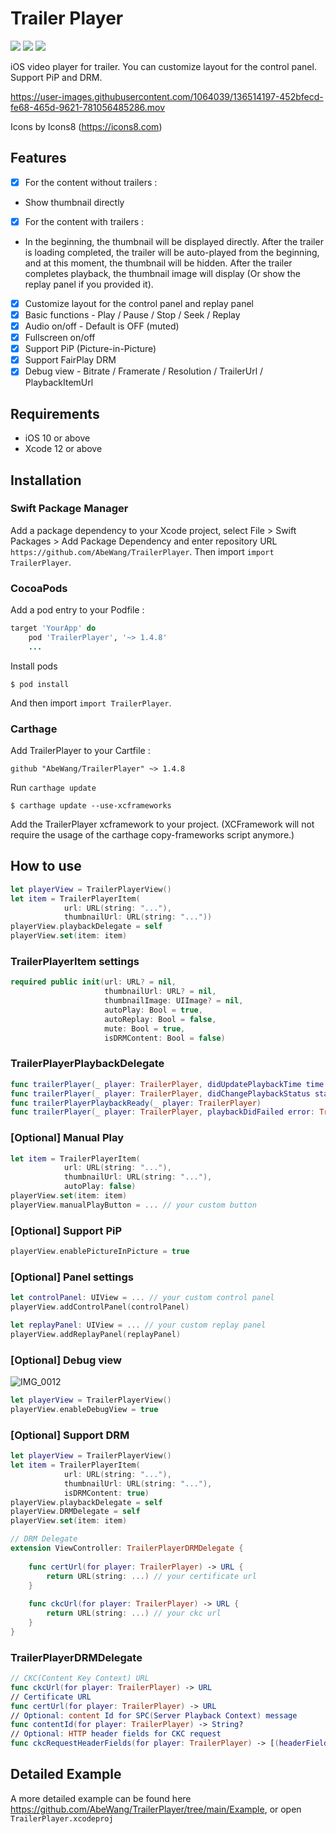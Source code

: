 # Trailer Player

<p align="left">
<a href="https://cocoapods.org/pods/TrailerPlayer"><img src="https://img.shields.io/cocoapods/v/TrailerPlayer.svg?style=flat"></a>
<a href="https://github.com/Carthage/Carthage/"><img src="https://img.shields.io/badge/Carthage-compatible-4BC51D.svg?style=flat"></a>
<a href="https://swift.org/package-manager/"><img src="https://img.shields.io/badge/SPM-supported-DE5C43.svg?style=flat"></a>
</p>

iOS video player for trailer. You can customize layout for the control panel.
Support PiP and DRM. 

https://user-images.githubusercontent.com/1064039/136514197-452bfecd-fe68-465d-9621-781056485286.mov

Icons by Icons8 (https://icons8.com)

## Features
- [x] For the content without trailers :
- Show thumbnail directly
- [x] For the content with trailers :
- In the beginning, the thumbnail will be displayed directly. After the trailer is loading completed, the trailer will be auto-played from the beginning, and at this moment, the thumbnail will be hidden. After the trailer completes playback, the thumbnail image will display (Or show the replay panel if you provided it).
- [x] Customize layout for the control panel and replay panel
- [x] Basic functions - Play / Pause / Stop / Seek / Replay
- [x] Audio on/off - Default is OFF (muted)
- [x] Fullscreen on/off
- [x] Support PiP (Picture-in-Picture)
- [x] Support FairPlay DRM
- [x] Debug view - Bitrate / Framerate / Resolution / TrailerUrl / PlaybackItemUrl 

## Requirements
- iOS 10 or above
- Xcode 12 or above

## Installation
### Swift Package Manager
Add a package dependency to your Xcode project, select File > Swift Packages > Add Package Dependency and enter repository URL `https://github.com/AbeWang/TrailerPlayer`.
Then import `import TrailerPlayer`.

### CocoaPods
Add a pod entry to your Podfile :
```ruby
target 'YourApp' do
    pod 'TrailerPlayer', '~> 1.4.8'
    ...
```
Install pods
```
$ pod install
```
And then import `import TrailerPlayer`.

### Carthage
Add TrailerPlayer to your Cartfile : 
```
github "AbeWang/TrailerPlayer" ~> 1.4.8
```
Run `carthage update`
```
$ carthage update --use-xcframeworks
```
Add the TrailerPlayer xcframework to your project. (XCFramework will not require the usage of the carthage copy-frameworks script anymore.)

## How to use
```swift
let playerView = TrailerPlayerView()
let item = TrailerPlayerItem(
            url: URL(string: "..."),
            thumbnailUrl: URL(string: "..."))
playerView.playbackDelegate = self
playerView.set(item: item)
```
### TrailerPlayerItem settings
```swift
required public init(url: URL? = nil,                
                     thumbnailUrl: URL? = nil,       
                     thumbnailImage: UIImage? = nil, 
                     autoPlay: Bool = true,          
                     autoReplay: Bool = false,       
                     mute: Bool = true,              
                     isDRMContent: Bool = false)     
```
### TrailerPlayerPlaybackDelegate
```swift
func trailerPlayer(_ player: TrailerPlayer, didUpdatePlaybackTime time: TimeInterval)
func trailerPlayer(_ player: TrailerPlayer, didChangePlaybackStatus status: TrailerPlayerPlaybackStatus)
func trailerPlayerPlaybackReady(_ player: TrailerPlayer)
func trailerPlayer(_ player: TrailerPlayer, playbackDidFailed error: TrailerPlayerPlaybackError)
```
### [Optional] Manual Play 
```swift
let item = TrailerPlayerItem(
            url: URL(string: "..."),
            thumbnailUrl: URL(string: "..."),
            autoPlay: false)
playerView.set(item: item)
playerView.manualPlayButton = ... // your custom button
```
### [Optional] Support PiP 
```swift
playerView.enablePictureInPicture = true
```
### [Optional] Panel settings
```swift
let controlPanel: UIView = ... // your custom control panel
playerView.addControlPanel(controlPanel)

let replayPanel: UIView = ... // your custom replay panel
playerView.addReplayPanel(replayPanel)
```
### [Optional] Debug view
![IMG_0012](https://user-images.githubusercontent.com/1064039/142608823-8ca6df18-f804-4605-bf16-fec677696d51.jpg)
```swift
let playerView = TrailerPlayerView()
playerView.enableDebugView = true
```
### [Optional] Support DRM
```swift
let playerView = TrailerPlayerView()
let item = TrailerPlayerItem(
            url: URL(string: "..."),
            thumbnailUrl: URL(string: "..."),
            isDRMContent: true)
playerView.playbackDelegate = self
playerView.DRMDelegate = self
playerView.set(item: item)

// DRM Delegate
extension ViewController: TrailerPlayerDRMDelegate {
    
    func certUrl(for player: TrailerPlayer) -> URL {
        return URL(string: ...) // your certificate url
    }
    
    func ckcUrl(for player: TrailerPlayer) -> URL {
        return URL(string: ...) // your ckc url
    }
}
```
### TrailerPlayerDRMDelegate
```swift
// CKC(Content Key Context) URL
func ckcUrl(for player: TrailerPlayer) -> URL
// Certificate URL
func certUrl(for player: TrailerPlayer) -> URL
// Optional: content Id for SPC(Server Playback Context) message
func contentId(for player: TrailerPlayer) -> String?
// Optional: HTTP header fields for CKC request
func ckcRequestHeaderFields(for player: TrailerPlayer) -> [(headerField: String, value: String)]?
```

## Detailed Example
A more detailed example can be found here https://github.com/AbeWang/TrailerPlayer/tree/main/Example, or open `TrailerPlayer.xcodeproj`
